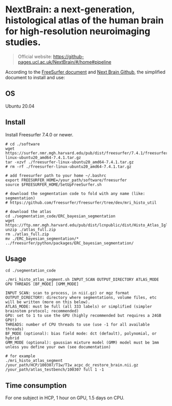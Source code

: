 # NextBrain: a next-generation, histological atlas of the human brain for high-resolution neuroimaging studies.

> Official website: https://github-pages.ucl.ac.uk/NextBrain/#/home#pipeline

According to the [FreeSurfer document](https://surfer.nmr.mgh.harvard.edu/fswiki/HistoAtlasSegmentation) and [Next Brain Github](https://surfer.nmr.mgh.harvard.edu/fswiki/HistoAtlasSegmentation),
the simplified document to install and use:

## OS
Ubuntu 20.04

## Install 
Install Freesurfer 7.4.0 or newer.
```shell
# cd ./software
wget https://surfer.nmr.mgh.harvard.edu/pub/dist/freesurfer/7.4.1/freesurfer-linux-ubuntu20_amd64-7.4.1.tar.gz
tar -xzvf ./freesurfer-linux-ubuntu20_amd64-7.4.1.tar.gz
# rm -rf ./freesurfer-linux-ubuntu20_amd64-7.4.1.tar.gz

# add freesurfer path to your home ~/.bashrc
export FREESURFER_HOME=/your_path/software/freesurfer
source $FREESURFER_HOME/SetUpFreeSurfer.sh

# download the segmentation code to fold with any name (like: segmentation)
# https://github.com/freesurfer/freesurfer/tree/dev/mri_histo_util

# download the atlas
cd ./segmentation_code/ERC_bayesian_segmentation
wget https://ftp.nmr.mgh.harvard.edu/pub/dist/lcnpublic/dist/Histo_Atlas_Iglesias_2023/atlas_full.zip
unzip ./atlas_full.zip
rm ./atlas_full.zip
mv ./ERC_bayesian_segmentation/* ../freesurfer/python/packages/ERC_bayesian_segmentation/
```

## Usage

```shell
cd ./segmentation_code

./mri_histo_atlas_segment.sh INPUT_SCAN OUTPUT_DIRECTORY ATLAS_MODE GPU THREADS [BF_MODE] [GMM_MODE]

INPUT SCAN: scan to process, in nii(.gz) or mgz format
OUTPUT_DIRECTORY: directory where segmentations, volume files, etc will be written (more on this below).
ATLAS_MODE: must be full (all 333 labels) or simplified (simpler brainstem protocol; recommended)
GPU: set to 1 to use the GPU (highly recommended but requires a 24GB GPU!)
THREADS: number of CPU threads to use (use -1 for all available threads)
BF_MODE (optional): bias field mode: dct (default), polynomial, or hybrid
GMM_MODE (optional): gaussian mixture model (GMM) model must be 1mm unless you define your own (see documentation)

# for example
./mri_histo_atlas_segment /your_path/HCP/100307/T1w/T1w_acpc_dc_restore_brain.nii.gz /your_path/atlas_testbench/100307 full 1 -1
```

## Time consumption

For one subject in HCP, 1 hour on GPU, 1.5 days on CPU.


